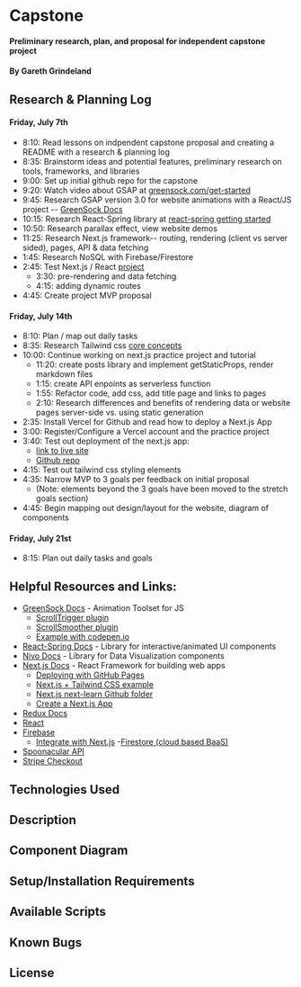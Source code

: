 # Capstone

#### Preliminary research, plan, and proposal for independent capstone project

#### By Gareth Grindeland

## Research & Planning Log

#### Friday, July 7th
* 8:10: Read lessons on indpendent capstone proposal and creating a README with a research & planning log
* 8:35: Brainstorm ideas and potential features, preliminary research on tools, frameworks, and libraries
* 9:00: Set up initial github repo for the capstone
* 9:20: Watch video about GSAP at [greensock.com/get-started](https://greensock.com/get-started/)
* 9:45: Research GSAP version 3.0 for website animations with a React/JS project -- [GreenSock Docs](https://greensock.com/docs/)
* 10:15: Research React-Spring library at [react-spring getting started](https://www.react-spring.dev/docs/getting-started)
* 10:50: Research parallax effect, view website demos
* 11:25: Research Next.js framework-- routing, rendering (client vs server sided), pages, API & data fetching
* 1:45: Research NoSQL with Firebase/Firestore
* 2:45: Test Next.js / React [project](https://github.com/gareth-24/nextjs-blog)
  - 3:30: pre-rendering and data fetching
  - 4:15: adding dynamic routes
* 4:45: Create project MVP proposal

#### Friday, July 14th
* 8:10: Plan / map out daily tasks
* 8:35: Research Tailwind css [core concepts](https://tailwindcss.com/docs/utility-first)
* 10:00: Continue working on next.js practice project and tutorial
  - 11:20: create posts library and implement getStaticProps, render markdown files
  - 1:15: create API enpoints as serverless function
  - 1:55: Refactor code, add css, add title page and links to pages
  - 2:10: Research differences and benefits of rendering data or website pages server-side vs. using static generation
* 2:35: Install Vercel for Github and read how to deploy a Next.js App
* 3:00: Register/Configure a Vercel account and the practice project
* 3:40: Test out deployment of the next.js app:
  - [link to live site](https://nextjs-blog-eta-snowy-14.vercel.app/)
  - [Github repo](https://github.com/gareth-24/nextjs-blog)
* 4:15: Test out tailwind css styling elements
* 4:35: Narrow MVP to 3 goals per feedback on initial proposal
  - (Note: elements beyond the 3 goals have been moved to the stretch goals section)
* 4:45: Begin mapping out design/layout for the website, diagram of components

#### Friday, July 21st
* 8:15: Plan out daily tasks and goals

## Helpful Resources and Links:

* [GreenSock Docs](https://greensock.com/docs/) - Animation Toolset for JS
  - [ScrollTrigger plugin](https://greensock.com/docs/v3/Plugins/ScrollTrigger)
  - [ScrollSmoother plugin](https://greensock.com/docs/v3/Plugins/ScrollSmoother)
  - [Example with codepen.io](https://codepen.io/isladjan/pen/abdyPBw)
* [React-Spring Docs](https://www.react-spring.dev/docs) - Library for interactive/animated UI components
* [Nivo Docs](https://nivo.rocks/) - Library for Data Visualization components
* [Next.js Docs](https://nextjs.org/docs) - React Framework for building web apps
  - [Deploying with GitHub Pages](https://github.com/vercel/next.js/tree/canary/examples/github-pages)
  - [Next.js + Tailwind CSS example](https://github.com/vercel/next.js/tree/canary/examples/with-tailwindcss)
  - [Next.js next-learn Github folder](https://github.com/vercel/next-learn/tree/master/basics)
  - [Create a Next.js App](https://nextjs.org/learn/basics/create-nextjs-app)
* [Redux Docs](https://redux.js.org/introduction/getting-started)
* [React](https://react.dev/reference/react)
* [Firebase](https://firebase.google.com/)
  - [Integrate with Next.js](https://firebase.google.com/docs/hosting/frameworks/nextjs)
  -[Firestore (cloud based BaaS)](https://firebase.google.com/products/firestore)
* [Spoonacular API](https://spoonacular.com/food-api)
* [Stripe Checkout](https://stripe.com/docs/payments/checkout)


## Technologies Used

<!-- * Git
* JavaScript
* React version 18.2.0
*  -->

## Description

<!-- _(Full Description)_ -->

## Component Diagram

<!-- ![diagram](src/img/component-diagram.jpg) -->

## Setup/Installation Requirements



## Available Scripts



## Known Bugs



## License